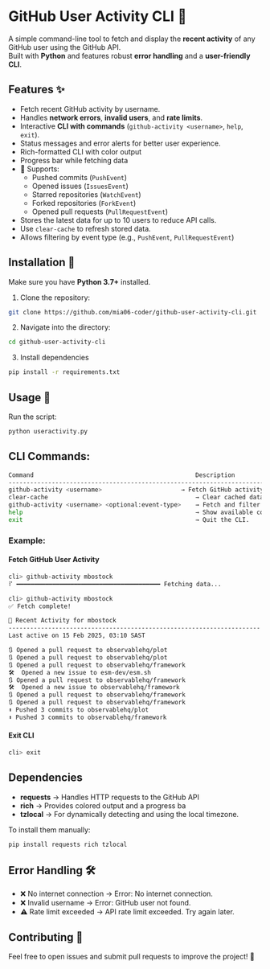 # GitHub User Activity CLI 🚀

A simple command-line tool to fetch and display the **recent activity** of any GitHub user using the GitHub API.  
Built with **Python** and features robust **error handling** and a **user-friendly CLI**.

## Features ✨

- Fetch recent GitHub activity by username.
- Handles **network errors**, **invalid users**, and **rate limits**.
- Interactive **CLI with commands** (`github-activity <username>`, `help`, `exit`).
- Status messages and error alerts for better user experience.
- Rich-formatted CLI with color output
- Progress bar while fetching data
- 📌 Supports:
  - Pushed commits (`PushEvent`)
  - Opened issues (`IssuesEvent`)
  - Starred repositories (`WatchEvent`)
  - Forked repositories (`ForkEvent`)
  - Opened pull requests (`PullRequestEvent`)
- Stores the latest data for up to 10 users to reduce API calls.
- Use `clear-cache` to refresh stored data.
- Allows filtering by event type (e.g., `PushEvent`, `PullRequestEvent`)

## Installation 🔧

Make sure you have **Python 3.7+** installed.

1. Clone the repository:

```sh
git clone https://github.com/mia06-coder/github-user-activity-cli.git
```

2. Navigate into the directory:

```sh
cd github-user-activity-cli
```

3. Install dependencies

```sh
pip install -r requirements.txt
```

## Usage 🚀

Run the script:

```sh
python useractivity.py
```

## CLI Commands:

```sh
Command	                                            Description
-------------------------------------------------------------------------
github-activity <username>	                    → Fetch GitHub activity of a user.
clear-cache                                         → Clear cached data.
github-activity <username> <optional:event-type>    → Fetch and filter GitHub acivity by event type
help	                                            → Show available commands.
exit	                                            → Quit the CLI.
```

### Example:

#### Fetch GitHub User Activity

```sh
cli> github-activity mbostock
⠏ ━━━━━━━━━━━━━━━━━━━━━━━━━━━━━━━━━━━━━━━━ Fetching data...
```

```sh
cli> github-activity mbostock
✅ Fetch complete!

📌 Recent Activity for mbostock
----------------------------------------------------------------------
Last active on 15 Feb 2025, 03:10 SAST

🔃 Opened a pull request to observablehq/plot
🔃 Opened a pull request to observablehq/plot
🔃 Opened a pull request to observablehq/framework
🛠  Opened a new issue to esm-dev/esm.sh
🔃 Opened a pull request to observablehq/framework
🛠  Opened a new issue to observablehq/framework
🔃 Opened a pull request to observablehq/framework
🔃 Opened a pull request to observablehq/framework
⬆ Pushed 3 commits to observablehq/plot
⬆ Pushed 3 commits to observablehq/framework
```

#### Exit CLI

```sh
cli> exit
```

## Dependencies

- **requests** → Handles HTTP requests to the GitHub API
- **rich** → Provides colored output and a progress ba
- **tzlocal** → For dynamically detecting and using the local timezone.

To install them manually:

```sh
pip install requests rich tzlocal
```

## Error Handling 🛠

- ❌ No internet connection → Error: No internet connection.
- ❌ Invalid username → Error: GitHub user not found.
- ⚠️ Rate limit exceeded → API rate limit exceeded. Try again later.

## Contributing 🤝

Feel free to open issues and submit pull requests to improve the project! 🎉

